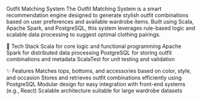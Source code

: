 Outfit Matching System
The Outfit Matching System is a smart recommendation engine designed to generate stylish outfit combinations based on user preferences and available wardrobe items. Built using Scala, Apache Spark, and PostgreSQL, this system leverages rule-based logic and scalable data processing to suggest optimal clothing pairings.

🔧 Tech Stack
Scala for core logic and functional programming
Apache Spark for distributed data processing
PostgreSQL for storing outfit combinations and metadata
ScalaTest for unit testing and validation

✨ Features
Matches tops, bottoms, and accessories based on color, style, and occasion
Stores and retrieves outfit combinations efficiently using PostgreSQL
Modular design for easy integration with front-end systems (e.g., React)
Scalable architecture suitable for large wardrobe datasets
